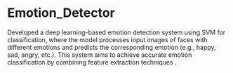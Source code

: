 # Emotion_Detector
Developed a deep learning-based emotion detection system using SVM for classification, where the  model processes input images of faces with different emotions and predicts the corresponding  emotion (e.g., happy, sad, angry, etc.). This system aims to achieve accurate emotion classification  by combining feature extraction techniques .   
